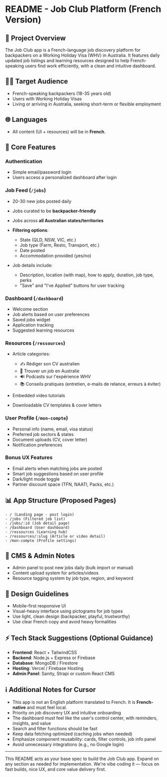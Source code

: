 # README - Job Club Platform (French Version)

## 🚀 Project Overview

The Job Club app is a French-language job discovery platform for backpackers on a Working Holiday Visa (WHV) in Australia. It features daily updated job listings and learning resources designed to help French-speaking users find work efficiently, with a clean and intuitive dashboard.

## 👩‍💼 Target Audience

* French-speaking backpackers (18-35 years old)
* Users with Working Holiday Visas
* Living or arriving in Australia, seeking short-term or flexible employment

## 🌐 Languages

* All content (UI + resources) will be in **French**.

## 🔄 Core Features

### Authentication

* Simple email/password login
* Users access a personalized dashboard after login

### Job Feed (`/jobs`)

* 20-30 new jobs posted daily
* Jobs curated to be **backpacker-friendly**
* Jobs across **all Australian states/territories**
* **Filtering options**:

  * State (QLD, NSW, VIC, etc.)
  * Job type (Farm, Resto, Transport, etc.)
  * Date posted
  * Accommodation provided (yes/no)
* Job details include:

  * Description, location (with map), how to apply, duration, job type, perks
  * "Save" and "I've Applied" buttons for user tracking

### Dashboard (`/dashboard`)

* Welcome section
* Job alerts based on user preferences
* Saved jobs widget
* Application tracking
* Suggested learning resources

### Resources (`/ressources`)

* Article categories:

  * ✍️ Rédiger son CV australien
  * 💼 Trouver un job en Australie
  * 🔊 Podcasts sur l'expérience WHV
  * 📚 Conseils pratiques (entretien, e-mails de relance, erreurs à éviter)
* Embedded video tutorials
* Downloadable CV templates & cover letters

### User Profile (`/mon-compte`)

* Personal info (name, email, visa status)
* Preferred job sectors & states
* Document uploads (CV, cover letter)
* Notification preferences

### Bonus UX Features

* Email alerts when matching jobs are posted
* Smart job suggestions based on user profile
* Dark/light mode toggle
* Partner discount space (TFN, NAATI, Packs, etc.)

## 📊 App Structure (Proposed Pages)

```
- / (Landing page - post login)
- /jobs (Filtered job list)
- /jobs/:id (Job detail page)
- /dashboard (User dashboard)
- /ressources (Learning hub)
- /ressources/:slug (Article or video detail)
- /mon-compte (Profile settings)
```

## 📓 CMS & Admin Notes

* Admin panel to post new jobs daily (bulk import or manual)
* Content upload system for articles/videos
* Resource tagging system by job type, region, and keyword

## 🌈 Design Guidelines

* Mobile-first responsive UI
* Visual-heavy interface using pictograms for job types
* Use light, clean design (backpacker, playful, trustworthy)
* Use clear French copy and avoid heavy formalities

## ⚡ Tech Stack Suggestions (Optional Guidance)

* **Frontend**: React + TailwindCSS
* **Backend**: Node.js + Express or Firebase
* **Database**: MongoDB / Firestore
* **Hosting**: Vercel / Firebase Hosting
* **Admin Panel**: Sanity, Strapi or custom React CMS

## ℹ️ Additional Notes for Cursor

* This app is not an English platform translated to French. It is **French-native** and must feel local.
* Priority on job discovery UX and intuitive onboarding
* The dashboard must feel like the user's control center, with reminders, insights, and value
* Search and filter functions should be fast
* Keep data fetching optimized (caching jobs when needed)
* Emphasize component reusability: cards, filter controls, job info panel
* Avoid unnecessary integrations (e.g., no Google login)

---

This README acts as your base spec to build the Job Club app. Expand on any section as needed for implementation. We're vibe coding it — focus on fast builds, nice UX, and core value delivery first.
